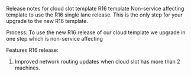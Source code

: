 Release notes for cloud slot template R16 template
Non-service affecting template to use the R16 single lane release. This is the only step for your upgrade to the new R16 template.

Process:
To use the new R16 release of our cloud template we upgrade in one step which is non-service affecting

Features R16 release:
1) Improved network routing updates when cloud slot has more than 2 machines.